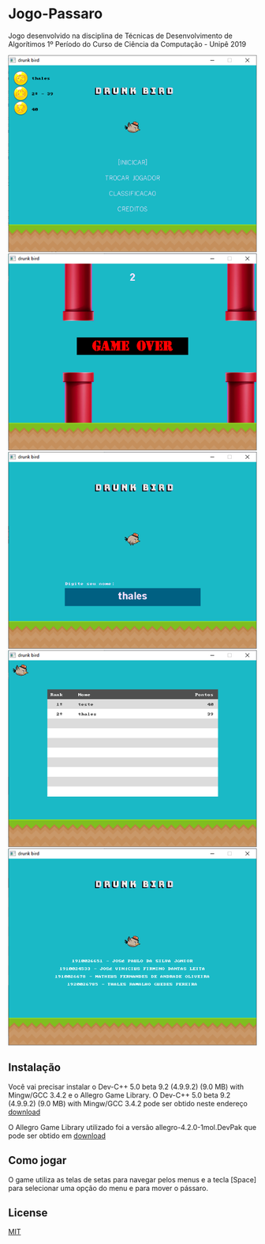 # Jogo-Passaro
Jogo desenvolvido na disciplina de Técnicas de Desenvolvimento de Algorítimos 1º Período do Curso de Ciência da Computação - Unipê 2019

![foto1](https://github.com/thalesrgpereira/Jogo-Passaro/blob/master/fotos/foto1.png?raw=true)
![foto2](https://github.com/thalesrgpereira/Jogo-Passaro/blob/master/fotos/foto2.png?raw=true)
![foto3](https://github.com/thalesrgpereira/Jogo-Passaro/blob/master/fotos/foto3.png?raw=true)
![foto4](https://github.com/thalesrgpereira/Jogo-Passaro/blob/master/fotos/foto4.png?raw=true)
![foto5](https://github.com/thalesrgpereira/Jogo-Passaro/blob/master/fotos/foto5.png?raw=true)


## Instalação

Você vai precisar instalar o Dev-C++ 5.0 beta 9.2 (4.9.9.2) (9.0 MB) with Mingw/GCC 3.4.2 e o Allegro Game Library.
O Dev-C++ 5.0 beta 9.2 (4.9.9.2) (9.0 MB) with Mingw/GCC 3.4.2 pode ser obtido neste endereço [download](http://www.bloodshed.net/dev/devcpp.html)

O Allegro Game Library utilizado foi a versão allegro-4.2.0-1mol.DevPak que pode ser obtido em [download](https://sourceforge.net/projects/alleg/files/allegro-bin/)

## Como jogar

O game utiliza as telas de setas para navegar pelos menus e a tecla [Space] para selecionar uma opção do menu e para mover o pássaro.

## License
[MIT](https://choosealicense.com/licenses/mit/)
